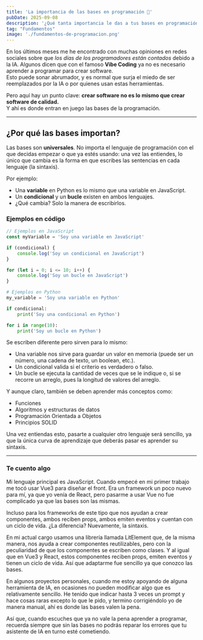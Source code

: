 ```yaml
---
title: 'La importancia de las bases en programación 🧩'
pubDate: 2025-09-08
description: '¿Qué tanta importancia le das a tus bases en programación? 💻 En estos tiempos de IA 🤖 y Vibe Coding, tus fundamentos importan más que nunca. Por eso, en este artículo quiero compartirte mi opinión sobre el tema.'
tag: "Fundamentos" 
image: './fundamentos-de-programacion.png'
---
```


En los últimos meses me he encontrado con muchas opiniones en redes sociales sobre que *los días de los programadores están contados* debido a la IA. Algunos dicen que con el famoso **Vibe Coding** ya no es necesario aprender a programar para crear software.  
Esto puede sonar abrumador, y es normal que surja el miedo de ser reemplazados por la IA o por quienes usan estas herramientas.  

Pero aquí hay un punto clave: **crear software no es lo mismo que crear software de calidad.**  
Y ahí es donde entran en juego las bases de la programación.  

---

## ¿Por qué las bases importan?

Las bases son **universales**. No importa el lenguaje de programación con el que decidas empezar o que ya estés usando: una vez las entiendes, lo único que cambia es la forma en que escribes las sentencias en cada lenguaje (la sintaxis).  

Por ejemplo:  

- Una **variable** en Python es lo mismo que una variable en JavaScript.  
- Un **condicional** y un **bucle** existen en ambos lenguajes.  
- ¿Qué cambia? Solo la manera de escribirlos.  

### Ejemplos en código

```javascript
// Ejemplos en JavaScript
const myVariable = 'Soy una variable en JavaScript'

if (condicional) {
    console.log('Soy un condicional en JavaScript')
}

for (let i = 0; i <= 10; i++) {
    console.log('Soy un bucle en JavaScript')
}
```

```python
# Ejemplos en Python
my_variable = 'Soy una variable en Python'

if condicional:
    print('Soy una condicional en Python')

for i in range(10):
    print('Soy un bucle en Python')

```

Se escriben diferente pero sirven para lo mismo:

- Una variable nos sirve para guardar un valor en memoria (puede ser un número, una cadena de texto, un boolean, etc.).
- Un condicional valida si el criterio es verdadero o falso.
- Un bucle se ejecuta la cantidad de veces que se le indique o, si se recorre un arreglo, pues la longitud de valores del arreglo.

Y aunque claro, también se deben aprender más conceptos como:

- Funciones
- Algoritmos y estructuras de datos
- Programación Orientada a Objetos
- Principios SOLID

Una vez entiendas esto, pasarte a cualquier otro lenguaje será sencillo, ya que la única curva de aprendizaje que deberás pasar es aprender su sintaxis.

---

### Te cuento algo

Mi lenguaje principal es JavaScript. Cuando empecé en mi primer trabajo me tocó usar Vue3 para diseñar el front. Era un framework un poco nuevo para mí, ya que yo venía de React, pero pasarme a usar Vue no fue complicado ya que las bases son las mismas.

Incluso para los frameworks de este tipo que nos ayudan a crear componentes, ambos reciben props, ambos emiten eventos y cuentan con un ciclo de vida.
¿La diferencia? Nuevamente, la sintaxis.

En mi actual cargo usamos una librería llamada LitElement que, de la misma manera, nos ayuda a crear componentes reutilizables, pero con la peculiaridad de que los componentes se escriben como clases. Y al igual que en Vue3 y React, estos componentes reciben props, emiten eventos y tienen un ciclo de vida. Así que adaptarme fue sencillo ya que conozco las bases.

En algunos proyectos personales, cuando me estoy apoyando de alguna herramienta de IA, en ocasiones no pueden modificar algo que es relativamente sencillo. He tenido que indicar hasta 3 veces un prompt y hace cosas raras excepto lo que le pido, y termino corrigiéndolo yo de manera manual, ahí es donde las bases valen la pena.

Así que, cuando escuches que ya no vale la pena aprender a programar, recuerda siempre que sin las bases no podrás reparar los errores que tu asistente de IA en turno esté cometiendo.